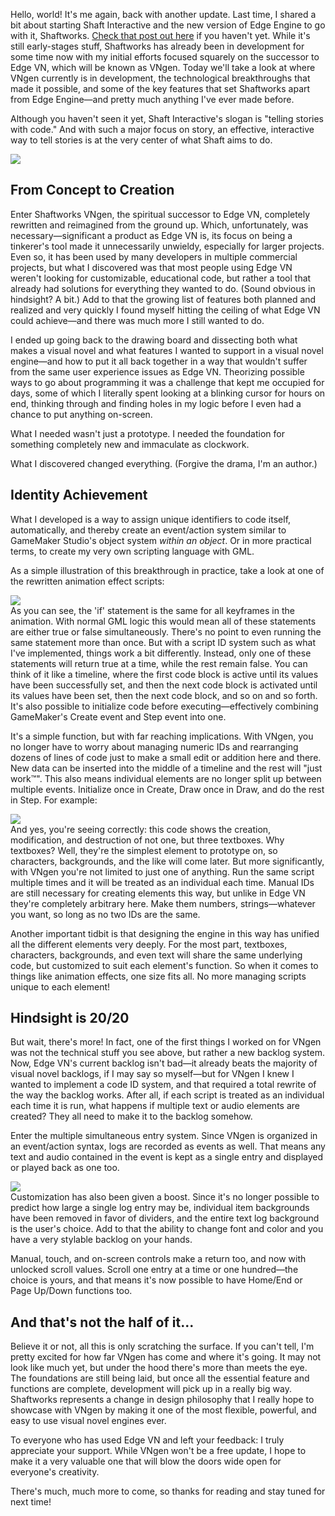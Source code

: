 <!--t Update 02 - Introducing VNgen, the Future of Edge VN t-->
<!--tag 2017,archive,dev,thinkboxly,updates tag-->
<!--image /content/images/update-02-introducing-vngen-future/update-banner-2-1024x512.jpg image-->
  
Hello, world! It's me again, back with another update. Last time, I shared a bit about starting Shaft Interactive and the new version of Edge Engine to go with it, Shaftworks. [Check that post out here](https://lucasc.me/post/update-01-introducing-shaft-interactive) if you haven't yet. While it's still early-stages stuff, Shaftworks has already been in development for some time now with my initial efforts focused squarely on the successor to Edge VN, which will be known as VNgen. Today we'll take a look at where VNgen currently is in development, the technological breakthroughs that made it possible, and some of the key features that set Shaftworks apart from Edge Engine—and pretty much anything I've ever made before.  
  
Although you haven't seen it yet, Shaft Interactive's slogan is "telling stories with code." And with such a major focus on story, an effective, interactive way to tell stories is at the very center of what Shaft aims to do.  
  
![](/content/images/update-02-introducing-vngen-future/shaftworks-logo-dark-small-1.png)

## From Concept to Creation

Enter Shaftworks VNgen, the spiritual successor to Edge VN, completely rewritten and reimagined from the ground up. Which, unfortunately, was necessary—significant a product as Edge VN is, its focus on being a tinkerer's tool made it unnecessarily unwieldy, especially for larger projects. Even so, it has been used by many developers in multiple commercial projects, but what I discovered was that most people using Edge VN weren't looking for customizable, educational code, but rather a tool that already had solutions for everything they wanted to do. (Sound obvious in hindsight? A bit.) Add to that the growing list of features both planned and realized and very quickly I found myself hitting the ceiling of what Edge VN could achieve—and there was much more I still wanted to do.  
  
I ended up going back to the drawing board and dissecting both what makes a visual novel and what features I wanted to support in a visual novel engine—and how to put it all back together in a way that wouldn't suffer from the same user experience issues as Edge VN. Theorizing possible ways to go about programming it was a challenge that kept me occupied for days, some of which I literally spent looking at a blinking cursor for hours on end, thinking through and finding holes in my logic before I even had a chance to put anything on-screen.  
  
What I needed wasn't just a prototype. I needed the foundation for something completely new and immaculate as clockwork.  
  
What I discovered changed everything. (Forgive the drama, I'm an author.)  
  

## Identity Achievement

What I developed is a way to assign unique identifiers to code itself, automatically, and thereby create an event/action system similar to GameMaker Studio's object system _within an object_. Or in more practical terms, to create my very own scripting language with GML.  
  
As a simple illustration of this breakthrough in practice, take a look at one of the rewritten animation effect scripts:  
  
[![](/content/images/update-02-introducing-vngen-future/effect-keyframe.png)](/content/images/update-02-introducing-vngen-future/effect-keyframe.png)  
As you can see, the 'if' statement is the same for all keyframes in the animation. With normal GML logic this would mean all of these statements are either true or false simultaneously. There's no point to even running the same statement more than once. But with a script ID system such as what I've implemented, things work a bit differently. Instead, only one of these statements will return true at a time, while the rest remain false. You can think of it like a timeline, where the first code block is active until its values have been successfully set, and then the next code block is activated until its values have been set, then the next code block, and so on and so forth. It's also possible to initialize code before executing—effectively combining GameMaker's Create event and Step event into one.  
  
It's a simple function, but with far reaching implications. With VNgen, you no longer have to worry about managing numeric IDs and rearranging dozens of lines of code just to make a small edit or addition here and there. New data can be inserted into the middle of a timeline and the rest will "just work™". This also means individual elements are no longer split up between multiple events. Initialize once in Create, Draw once in Draw, and do the rest in Step. For example:  
  
[![](/content/images/update-02-introducing-vngen-future/vngen-script.png)](/content/images/update-02-introducing-vngen-future/vngen-script.png)  
And yes, you're seeing correctly: this code shows the creation, modification, and destruction of not one, but three textboxes. Why textboxes? Well, they're the simplest element to prototype on, so characters, backgrounds, and the like will come later. But more significantly, with VNgen you're not limited to just one of anything. Run the same script multiple times and it will be treated as an individual each time. Manual IDs are still necessary for creating elements this way, but unlike in Edge VN they're completely arbitrary here. Make them numbers, strings—whatever you want, so long as no two IDs are the same.  
  
Another important tidbit is that designing the engine in this way has unified all the different elements very deeply. For the most part, textboxes, characters, backgrounds, and even text will share the same underlying code, but customized to suit each element's function. So when it comes to things like animation effects, one size fits all. No more managing scripts unique to each element!  
  

## Hindsight is 20/20

But wait, there's more! In fact, one of the first things I worked on for VNgen was not the technical stuff you see above, but rather a new backlog system. Now, Edge VN's current backlog isn't bad—it already beats the majority of visual novel backlogs, if I may say so myself—but for VNgen I knew I wanted to implement a code ID system, and that required a total rewrite of the way the backlog works. After all, if each script is treated as an individual each time it is run, what happens if multiple text or audio elements are created? They all need to make it to the backlog somehow.  
  
Enter the multiple simultaneous entry system. Since VNgen is organized in an event/action syntax, logs are recorded as events as well. That means any text and audio contained in the event is kept as a single entry and displayed or played back as one too.  
  
[![](/content/images/update-02-introducing-vngen-future/vngen-backlog-1024x726.png)](/content/images/update-02-introducing-vngen-future/vngen-backlog-1024x726.png)  
Customization has also been given a boost. Since it's no longer possible to predict how large a single log entry may be, individual item backgrounds have been removed in favor of dividers, and the entire text log background is the user's choice. Add to that the ability to change font and color and you have a very stylable backlog on your hands.  
  
Manual, touch, and on-screen controls make a return too, and now with unlocked scroll values. Scroll one entry at a time or one hundred—the choice is yours, and that means it's now possible to have Home/End or Page Up/Down functions too.  
  

## And that's not the half of it...

Believe it or not, all this is only scratching the surface. If you can't tell, I'm pretty excited for how far VNgen has come and where it's going. It may not look like much yet, but under the hood there's more than meets the eye. The foundations are still being laid, but once all the essential feature and functions are complete, development will pick up in a really big way. Shaftworks represents a change in design philosophy that I really hope to showcase with VNgen by making it one of the most flexible, powerful, and easy to use visual novel engines ever.  
  
To everyone who has used Edge VN and left your feedback: I truly appreciate your support. While VNgen won't be a free update, I hope to make it a very valuable one that will blow the doors wide open for everyone's creativity.  
  
There's much, much more to come, so thanks for reading and stay tuned for next time!
